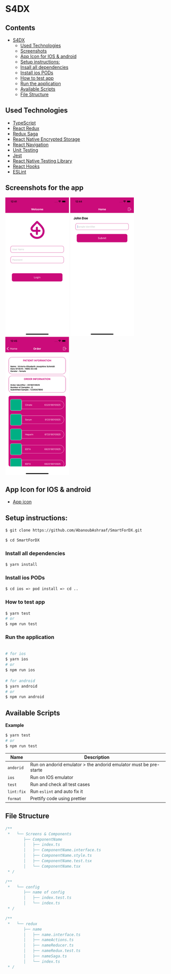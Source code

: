 # S4DX

## Contents

- [S4DX](#s4dx)
  - [Used Technologies](#used-technologies)
  - [Screenshots](#screenshots-for-the-app)
  - [App Icon for IOS & android](#app-icon-for-ios--android)
  - [Setup instructions:](#setup-instructions)
  - [Insall all dependencies](#install-all-dependencies)
  - [Install ios PODs](#install-ios-pods)
  - [How to test app](#how-to-test-app)
  - [Run the application](#run-the-application)
  - [Available Scripts](#available-scripts)
  - [File Structure](#file-structure)




## Used Technologies

- [TypeScript](https://reactnative.dev/docs/typescript)
- [React Redux](https://react-redux.js.org/)
- [Redux Saga](https://redux-saga.js.org/)
- [React Native Encrypted Storage](https://www.npmjs.com/package/react-native-encrypted-storage)
- [React Navigation](https://reactnavigation.org/docs/getting-started)
- [Unit Testing](https://reactnative.dev/docs/testing-overview)
- [Jest](https://jestjs.io)
- [React Native Testing Library](https://callstack.github.io/react-native-testing-library/)
- [React Hooks](https://reactjs.org/docs/hooks-overview.html)
- [ESLint](https://eslint.org/)


## Screenshots for the app
<img src="./screenshots/screenshot1.png" alt="Login Screen" width="200" /> <img src="./screenshots/screenshot2.png" alt="Home Screen" width="200" /> <img src="./screenshots/screenshot3.png" alt="Order Screen" width="200" />

## App Icon for IOS & android

- [App icon](https://www.google.com/search?q=s4dx+image&tbm=isch&ved=2ahUKEwjT5peOivT3AhWPaPEDHXQKBJoQ2-cCegQIABAA&oq=s4dx+image&gs_lcp=CgNpbWcQAzIECCMQJzoICAAQgAQQsQM6BQgAEIAEOgQIABATOggIABAeEAUQE1CwBljgFWDRGmgAcAB4AIAB0wGIAeIOkgEFMC45LjKYAQCgAQGqAQtnd3Mtd2l6LWltZ8ABAQ&sclient=img&ei=za6KYpPMGY_Rxc8P9JSQ0Ak&bih=754&biw=1536&rlz=1C1SQJL_enEG845EG845#imgrc=QA3_aXaMR1SPvM)

## Setup instructions:


```bash
$ git clone https://github.com/AbanoubAshraaf/SmartForDX.git
```

```bash
$ cd SmartForDX
```

### Install all dependencies

```bash
$ yarn install

```

### Install ios PODs

```bash
$ cd ios => pod install => cd ..
```

### How to test app

```bash
$ yarn test
# or
$ npm run test

```


### Run the application

```bash

# for ios
$ yarn ios
# or
$ npm run ios

# for android
$ yarn android
# or
$ npm run android

```

## Available Scripts

**Example**

```bash
$ yarn test
# or
$ npm run test
```

| Name       | Description                                                       |
| ---------- | ----------------------------------------------------------------- |
| `andorid`  | Run on andorid emulator > the andorid emulator must be pre-starte |
| `ios`      | Run on IOS emulator                                               |
| `test`     | Run and check all test cases                                      |
| `lint:fix` | Run `eslint` and auto fix it                                      |
| `format`   | Prettify code using prettier                                      |

## File Structure

```ts
/**
 *   └── Screens & Components
        ├── ComponentName
        │   ├── index.ts
        │   ├── ComponentName.interface.ts
        │   ├── ComponentName.style.ts
        │   ├── ComponentName.test.tsx
        │   └── ComponentName.tsx
 * /
```

```ts
/**
 *   └── config
        ├── name of config
        │   ├── index.test.ts
        │   └── index.ts
 * /
```

```ts
/**
 *   └── redux
        ├── name
        │   ├── name.interface.ts
        │   ├── nameActions.ts
        │   ├── nameReducer.ts
        │   ├── nameRedux.test.ts
        │   ├── nameSaga.ts
        │   └── index.ts
 * /
```